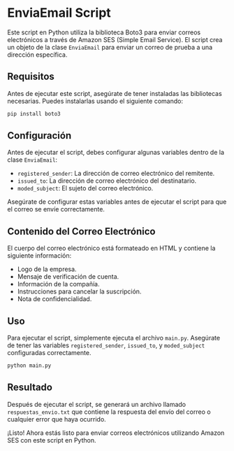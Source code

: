 # EnviaEmail Script

Este script en Python utiliza la biblioteca Boto3 para enviar correos electrónicos a través de Amazon SES (Simple Email Service). El script crea un objeto de la clase `EnviaEmail` para enviar un correo de prueba a una dirección específica.

## Requisitos

Antes de ejecutar este script, asegúrate de tener instaladas las bibliotecas necesarias. Puedes instalarlas usando el siguiente comando:

```bash
pip install boto3
```

## Configuración

Antes de ejecutar el script, debes configurar algunas variables dentro de la clase `EnviaEmail`:

- `registered_sender`: La dirección de correo electrónico del remitente.
- `issued_to`: La dirección de correo electrónico del destinatario.
- `moded_subject`: El sujeto del correo electrónico.

Asegúrate de configurar estas variables antes de ejecutar el script para que el correo se envíe correctamente.

## Contenido del Correo Electrónico

El cuerpo del correo electrónico está formateado en HTML y contiene la siguiente información:

- Logo de la empresa.
- Mensaje de verificación de cuenta.
- Información de la compañía.
- Instrucciones para cancelar la suscripción.
- Nota de confidencialidad.

## Uso

Para ejecutar el script, simplemente ejecuta el archivo `main.py`. Asegúrate de tener las variables `registered_sender`, `issued_to`, y `moded_subject` configuradas correctamente.
```bash
python main.py
```

## Resultado

Después de ejecutar el script, se generará un archivo llamado `respuestas_envio.txt` que contiene la respuesta del envío del correo o cualquier error que haya ocurrido.

¡Listo! Ahora estás listo para enviar correos electrónicos utilizando Amazon SES con este script en Python.
